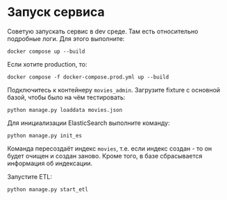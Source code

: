 # Запуск сервиса
Советую запускать сервис в dev среде. Там есть относительно подробные логи.
Для этого выполните:
```commandline
docker compose up --build
```
Если хотите production, то:
```commandline
docker compose -f docker-compose.prod.yml up --build
```
Подключитесь к контейнеру `movies_admin`. 
Загрузите fixture с основной базой, чтобы было на чём тестировать:
```commandline
python manage.py loaddata movies.json
```
Для инициализации ElasticSearch выполните команду:
```commandline
python manage.py init_es
``` 
Команда пересоздаёт индекс `movies`, т.е. если индекс создан - то он будет очищен и создан заново.
Кроме того, в базе сбрасывается информация об индексации.

Запустите ETL:
```commandline
python manage.py start_etl
```
